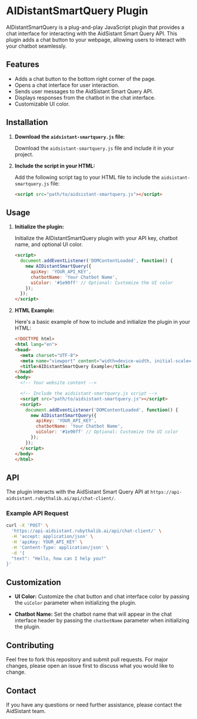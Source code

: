 # AIDistantSmartQuery Plugin

AIDistantSmartQuery is a plug-and-play JavaScript plugin that provides a chat interface for interacting with the AidSistant Smart Query API. This plugin adds a chat button to your webpage, allowing users to interact with your chatbot seamlessly.

## Features

- Adds a chat button to the bottom right corner of the page.
- Opens a chat interface for user interaction.
- Sends user messages to the AidSistant Smart Query API.
- Displays responses from the chatbot in the chat interface.
- Customizable UI color.

## Installation

1. **Download the `aidsistant-smartquery.js` file:**

   Download the `aidsistant-smartquery.js` file and include it in your project.

2. **Include the script in your HTML:**

   Add the following script tag to your HTML file to include the `aidsistant-smartquery.js` file:

   ```html
   <script src="path/to/aidsistant-smartquery.js"></script>
   ```

## Usage

1. **Initialize the plugin:**

   Initialize the AIDistantSmartQuery plugin with your API key, chatbot name, and optional UI color.

   ```html
   <script>
     document.addEventListener('DOMContentLoaded', function() {
       new AIDistantSmartQuery({
         apiKey: 'YOUR_API_KEY',
         chatbotName: 'Your Chatbot Name',
         uiColor: '#1e90ff' // Optional: Customize the UI color
       });
     });
   </script>
   ```

2. **HTML Example:**

   Here's a basic example of how to include and initialize the plugin in your HTML:

   ```html
   <!DOCTYPE html>
   <html lang="en">
   <head>
     <meta charset="UTF-8">
     <meta name="viewport" content="width=device-width, initial-scale=1.0">
     <title>AIDistantSmartQuery Example</title>
   </head>
   <body>
     <!-- Your website content -->

     <!-- Include the aidsistant-smartquery.js script -->
     <script src="path/to/aidsistant-smartquery.js"></script>
     <script>
       document.addEventListener('DOMContentLoaded', function() {
         new AIDistantSmartQuery({
           apiKey: 'YOUR_API_KEY',
           chatbotName: 'Your Chatbot Name',
           uiColor: '#1e90ff' // Optional: Customize the UI color
         });
       });
     </script>
   </body>
   </html>
   ```

## API

The plugin interacts with the AidSistant Smart Query API at `https://api-aidsistant.rubythalib.ai/api/chat-client/`.

### Example API Request

```bash
curl -X 'POST' \
  'https://api-aidsistant.rubythalib.ai/api/chat-client/' \
  -H 'accept: application/json' \
  -H 'apiKey: YOUR_API_KEY' \
  -H 'Content-Type: application/json' \
  -d '{
  "text": "Hello, how can I help you?"
}'
```

## Customization

- **UI Color:**
  Customize the chat button and chat interface color by passing the `uiColor` parameter when initializing the plugin.

- **Chatbot Name:**
  Set the chatbot name that will appear in the chat interface header by passing the `chatbotName` parameter when initializing the plugin.

## Contributing

Feel free to fork this repository and submit pull requests. For major changes, please open an issue first to discuss what you would like to change.


## Contact

If you have any questions or need further assistance, please contact the AidSistant team.

